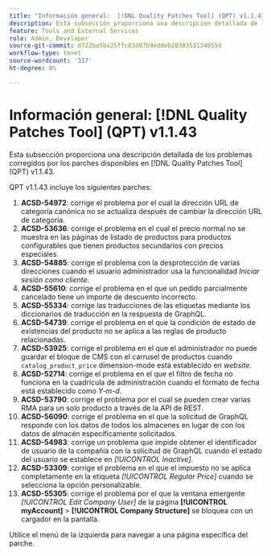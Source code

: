 ```yaml
---
title: "Información general:  [!DNL Quality Patches Tool] (QPT) v1.1.43"
description: Esta subsección proporciona una descripción detallada de los problemas corregidos por los parches disponibles en  [!DNL Quality Patches Tool] (QPT) v1.1.43.
feature: Tools and External Services
role: Admin, Developer
source-git-commit: d722ba5ba25ffc03d87b9eddeb2830353124055d
workflow-type: tm+mt
source-wordcount: '317'
ht-degree: 0%

---
```


# Información general: [!DNL Quality Patches Tool] (QPT) v1.1.43

Esta subsección proporciona una descripción detallada de los problemas corregidos por los parches disponibles en [!DNL Quality Patches Tool] (QPT) v1.1.43.

QPT v1.1.43 incluye los siguientes parches:

1. **ACSD-54972**: corrige el problema por el cual la dirección URL de categoría canónica no se actualiza después de cambiar la dirección URL de categoría.
1. **ACSD-53636**: corrige el problema en el cual el precio normal no se muestra en las páginas de listado de productos para productos configurables que tienen productos secundarios con precios especiales.
1. **ACSD-54885**: corrige el problema con la desprotección de varias direcciones cuando el usuario administrador usa la funcionalidad *Iniciar sesión como cliente*.
1. **ACSD-55610**: corrige el problema en el que un pedido parcialmente cancelado tiene un importe de descuento incorrecto.
1. **ACSD-55334**: corrige las traducciones de las etiquetas mediante los diccionarios de traducción en la respuesta de GraphQL.
1. **ACSD-54739**: corrige el problema en el que la condición de estado de existencias del producto no se aplica a las reglas de producto relacionadas.
1. **ACSD-53925**: corrige el problema en el que el administrador no puede guardar el bloque de CMS con el carrusel de productos cuando `catalog_product_price` dimension-mode está establecido en *website*.
1. **ACSD-52714**: corrige el problema en el que el filtro de fecha no funciona en la cuadrícula de administración cuando el formato de fecha está establecido como *Y-m-d*.
1. **ACSD-53790**: corrige el problema por el cual se pueden crear varias RMA para un solo producto a través de la API de REST.
1. **ACSD-56090**: corrige el problema en el que la solicitud de GraphQL responde con los datos de todos los almacenes en lugar de con los datos de almacén específicamente solicitados.
1. **ACSD-54983**: corrige un problema que impide obtener el identificador de usuario de la compañía con la solicitud de GraphQL cuando el estado del usuario se establece en *[!UICONTROL Inactive]*.
1. **ACSD-53309**: corrige el problema en el que el impuesto no se aplica completamente en la etiqueta *[!UICONTROL Regular Price]* cuando se selecciona la opción personalizable.
1. **ACSD-55305**: corrige el problema por el que la ventana emergente *[!UICONTROL Edit Company User]* de la página **[!UICONTROL myAccount]** > **[!UICONTROL Company Structure]** se bloquea con un cargador en la pantalla.

Utilice el menú de la izquierda para navegar a una página específica del parche.
